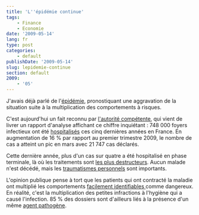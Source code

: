 ```yaml
---
title: 'L''épidémie continue'
tags:
    - Finance
    - Economie
date: '2009-05-14'
lang: fr
type: post
categories:
    - default
publishDate: '2009-05-14'
slug: lepidemie-continue
section: default
2009:
    - '05'
---
```


J'avais déjà parlé de l'[épidémie](/2009/01/lepidemie/), pronostiquant une aggravation de la situation suite à la multiplication des comportements à risques.

C'est aujourd'hui un fait reconnu par [l'autorité compétente](https://www.banque-france.fr/accueil.html), qui vient de livrer un rapport d'analyse affichant ce chiffre inquiétant&nbsp;: 748 000 foyers infectieux ont été [hospitalisés](http://web.archive.org/web/20111103225325///www.lafinancepourtous.com:80/Procedure-devant-la-commission-de.html) ces cinq dernières années en France. En augmentation de 16 % par rapport au premier trimestre 2009, le nombre de cas a atteint un pic en mars avec 21 747 cas déclarés.

Cette dernière année, plus d'un cas sur quatre a été hospitalisé en phase terminale, là où les traitements sont [les plus destructeurs](http://vosdroits.service-public.fr/particuliers/F2432.xhtml). Aucun malade n'est décédé, mais les [traumatismes personnels](http://fr.wikipedia.org/wiki/Liquidation_judiciaire) sont importants.

L'opinion publique pense à tort que les patients qui ont contracté la maladie ont multiplié les comportements [facilement identifiables ](http://fr.wikipedia.org/wiki/Cr%C3%A9dit_immobilier)comme dangereux. En réalité, c'est la multiplication des petites infractions à l'hygiène qui a causé l'infection. 85 % des dossiers sont d'ailleurs liés à la présence d'un même [agent pathogène](http://fr.wikipedia.org/wiki/Cr%C3%A9dit_permanent).